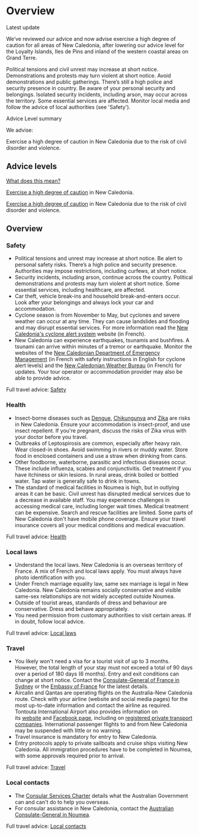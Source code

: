 # Overview

Latest update

We’ve reviewed our advice and now advise exercise a high degree of caution for all areas of New Caledonia, after lowering our advice level for the Loyalty Islands, IIes de Pins and inland of the western coastal areas on Grand Terre.  
  
Political tensions and civil unrest may increase at short notice. Demonstrations and protests may turn violent at short notice. Avoid demonstrations and public gatherings. There’s still a high police and security presence in country. Be aware of your personal security and belongings. Isolated security incidents, including arson, may occur across the territory. Some essential services are affected. Monitor local media and follow the advice of local authorities (see 'Safety').

Advice Level summary

We advise:

Exercise a high degree of caution in New Caledonia due to the risk of civil disorder and violence.

## Advice levels

[What does this mean?](/before-you-go/travel-advice-explained/)

[Exercise a high degree of caution](https://www.smartraveller.gov.au/consular-services/travel-advice-explained#level2) in New Caledonia.

[Exercise a high degree of caution](https://www.smartraveller.gov.au/consular-services/travel-advice-explained#level3) in New Caledonia due to the risk of civil disorder and violence.

## Overview

### Safety

* Political tensions and unrest may increase at short notice. Be alert to personal safety risks. There’s a high police and security presence. Authorities may impose restrictions, including curfews, at short notice.
* Security incidents, including arson, continue across the country. Political demonstrations and protests may turn violent at short notice. Some essential services, including healthcare, are affected.
* Car theft, vehicle break-ins and household break-and-enters occur. Look after your belongings and always lock your car and accommodation.
* Cyclone season is from November to May, but cyclones and severe weather can occur at any time. They can cause landslides and flooding and may disrupt essential services. For more information read the [New Caledonia's cyclone alert system](https://securite-civile.gouv.nc/prevention-risques-majeurs/risques-naturels/cyclones) website (in French).
* New Caledonia can experience earthquakes, tsunamis and bushfires. A tsunami can arrive within minutes of a tremor or earthquake. Monitor the websites of the [New Caledonian Department of Emergency Management](https://securite-civile.gouv.nc/) (in French with safety instructions in English for cyclone alert levels) and the [New Caledonian Weather Bureau](http://www.meteo.nc/) (in French) for updates. Your tour operator or accommodation provider may also be able to provide advice.

Full travel advice: [Safety](#safety)

### Health

* Insect-borne diseases such as [Dengue](https://www.health.gov.au/diseases/dengue-virus-infection), [Chikungunya](https://www.health.gov.au/diseases/chikungunya-virus-infection) and [Zika](https://www.health.gov.au/diseases/flavivirus-infection-including-zika-virus) are risks in New Caledonia. ​Ensure your accommodation is insect-proof, and use insect repellent. If you're pregnant, discuss the risks of Zika virus with your doctor before you travel.
* Outbreaks of Leptospirosis are common, especially after heavy rain. Wear closed-in shoes. Avoid swimming in rivers or muddy water. Store food in enclosed containers and use a straw when drinking from cans.
* Other foodborne, waterborne, parasitic and infectious diseases occur. These include influenza, scabies and conjunctivitis. Get treatment if you have itchiness or skin lesions. In rural areas, drink boiled or bottled water. Tap water is generally safe to drink in towns.
* The standard of medical facilities in Noumea is high, but in outlying areas it can be basic. Civil unrest has disrupted medical services due to a decrease in available staff. You may experience challenges in accessing medical care, including longer wait times. Medical treatment can be expensive. Search and rescue facilities are limited. Some parts of New Caledonia don't have mobile phone coverage. Ensure your travel insurance covers all your medical conditions and medical evacuation.

Full travel advice: [Health](#health)

### Local laws

* Understand the local laws. New Caledonia is an overseas territory of France. A mix of French and local laws apply. You must always have photo identification with you.
* Under French marriage equality law, same sex marriage is legal in New Caledonia. New Caledonia remains socially conservative and visible same-sex relationships are not widely accepted outside Noumea.
* Outside of tourist areas, standards of dress and behaviour are conservative. Dress and behave appropriately.
* You need permission from customary authorities to visit certain areas. If in doubt, follow local advice.

Full travel advice: [Local laws](#local-laws)

### Travel

* You likely won't need a visa for a tourist visit of up to 3 months. However, the total length of your stay must not exceed a total of 90 days over a period of 180 days (6 months). Entry and exit conditions can change at short notice. Contact the [Consulate-General of France in Sydney](https://au.ambafrance.org/-Visas-new-) or the [Embassy of France](https://au.ambafrance.org/-English-) for the latest details.
* Aircalin and Qantas are operating flights on the Australia-New Caledonia route. Check with your airline (website and social media pages) for the most up-to-date information and contact the airline as required. Tontouta International Airport also provides information on its [website](https://www.aeroports.cci.nc/fr/tontouta) and [Facebook page](https://www.facebook.com/AeroportNoumeaLaTontouta), including on [registered private transport companies](https://www.aeroports.cci.nc/fr/tontouta/navettes). International passenger flights to and from New Caledonia may be suspended with little or no warning.
* Travel insurance is mandatory for entry to New Caledonia.
* Entry protocols apply to private sailboats and cruise ships visiting New Caledonia. All immigration procedures have to be completed in Noumea, with some approvals required prior to arrival.

Full travel advice: [Travel](#travel)

### Local contacts

* The [Consular Services Charter](/consular-services/consular-services-charter "Consular Services Charter") details what the Australian Government can and can't do to help you overseas.
* For consular assistance in New Caledonia, contact the [Australian Consulate-General in Noumea](http://www.noumea.consulate.gov.au/nmea/home.html).

Full travel advice: [Local contacts](#local-contacts)